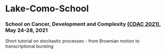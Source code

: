 # Lake-Como-School  
### School on Cancer, Development and Complexity [(CDAC 2021)](https://cdac2021.lakecomoschool.org), May 24-28, 2021

Short tutorial on stochastic processes - from Brownian motion to transcriptional bursting
